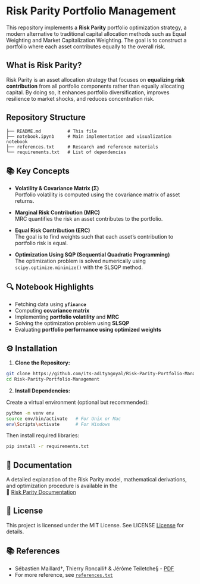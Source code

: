# Risk Parity Portfolio Management

This repository implements a **Risk Parity** portfolio optimization strategy, a modern alternative to traditional capital allocation methods such as Equal Weighting and Market Capitalization Weighting. The goal is to construct a portfolio where each asset contributes equally to the overall risk.




## What is Risk Parity?

Risk Parity is an asset allocation strategy that focuses on **equalizing risk contribution** from all portfolio components rather than equally allocating capital. By doing so, it enhances portfolio diversification, improves resilience to market shocks, and reduces concentration risk.

## Repository Structure
```
├── README.md          # This file  
├── notebook.ipynb     # Main implementation and visualization notebook  
├── references.txt     # Research and reference materials  
└── requirements.txt   # List of dependencies  
```

## 📚 Key Concepts

- **Volatility & Covariance Matrix (Σ)**  
  Portfolio volatility is computed using the covariance matrix of asset returns.

- **Marginal Risk Contribution (MRC)**  
  MRC quantifies the risk an asset contributes to the portfolio.

- **Equal Risk Contribution (ERC)**  
  The goal is to find weights such that each asset’s contribution to portfolio risk is equal.

- **Optimization Using SQP (Sequential Quadratic Programming)**  
  The optimization problem is solved numerically using `scipy.optimize.minimize()` with the SLSQP method.

## 🔍 Notebook Highlights

- Fetching data using **`yfinance`**
- Computing **covariance matrix**
- Implementing **portfolio volatility** and **MRC**
- Solving the optimization problem using **SLSQP**
- Evaluating **portfolio performance using optimized weights**

## ⚙️ Installation

1. **Clone the Repository:**

```bash
git clone https://github.com/its-adityagoyal/Risk-Parity-Portfolio-Management.git
cd Risk-Parity-Portfolio-Management
```

2. **Install Dependencies:**

Create a virtual environment (optional but recommended):

```bash
python -m venv env
source env/bin/activate   # For Unix or Mac
env\Scripts\activate      # For Windows
```
Then install required libraries:
```bash
pip install -r requirements.txt
```

## 📄 Documentation

A detailed explanation of the Risk Parity model, mathematical derivations, and optimization procedure is available in the  
📘 [Risk Parity Documentation](https://drive.google.com/file/d/1U7nw1OHHZfnf79bMrZwiAS3MsQu_GAbr/view?usp=drive_link)


## 🪪 License

This project is licensed under the MIT License. See LICENSE [License](./LICENSE) for details.  


## 📚 References

- Sébastien Maillard†, Thierry Roncalli‡ & Jérôme Teiletche§ - [PDF](https://papers.ssrn.com/sol3/papers.cfm?abstract_id=1613022)  
- For more reference, see [`references.txt`](./references.txt)


